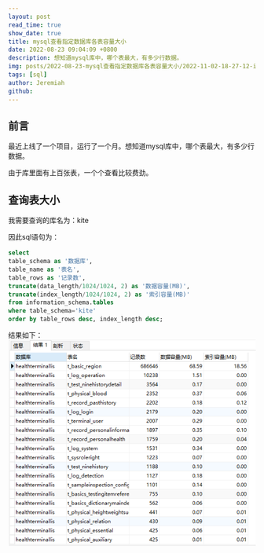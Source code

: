 ```yaml
---
layout: post
read_time: true
show_date: true
title: mysql查看指定数据库各表容量大小
date: 2022-08-23 09:04:09 +0800
description: 想知道mysql库中，哪个表最大，有多少行数据。
img: posts/2022-08-23-mysql查看指定数据库各表容量大小/2022-11-02-18-27-12-image.png
tags: [sql]
author: Jeremiah
github: 
---
```


## 前言

最近上线了一个项目，运行了一个月。想知道mysql库中，哪个表最大，有多少行数据。

由于库里面有上百张表，一个个查看比较费劲。

## 查询表大小

我需要查询的库名为：kite

因此sql语句为：

```sql
select
table_schema as '数据库',
table_name as '表名',
table_rows as '记录数',
truncate(data_length/1024/1024, 2) as '数据容量(MB)',
truncate(index_length/1024/1024, 2) as '索引容量(MB)'
from information_schema.tables
where table_schema='kite'
order by table_rows desc, index_length desc;
```

结果如下：
![结果图片](../assets/img/posts/20220823/Snipaste_2022-08-23_09-01-53.png)
